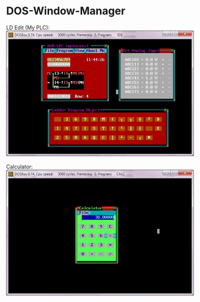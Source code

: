 # DOS-Window-Manager<br>
LD Edit (My PLC):<br>
![Screen Shot](LD_EDIT.jpg)<br><br>
Calculator:<br>
![Screen Shot](CALC.jpg)<br><br>
